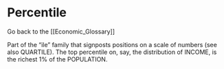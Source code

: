 # Percentile

Go back to the [[Economic_Glossary]]


Part of the “ile” family that signposts positions on a scale of numbers (see also QUARTILE). The top percentile on, say, the distribution of INCOME, is the richest 1% of the POPULATION.

